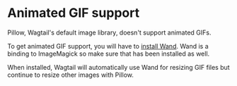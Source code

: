 # Animated GIF support

Pillow, Wagtail's default image library, doesn't support animated
GIFs.

To get animated GIF support, you will have to
[install Wand](https://docs.wand-py.org/en/0.6.7/guide/install.html).
Wand is a binding to ImageMagick so make sure that has been installed as well.

When installed, Wagtail will automatically use Wand for resizing GIF
files but continue to resize other images with Pillow.
